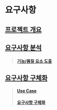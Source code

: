 # 요구사항

## [프로젝트 개요](requirements-analysis/undefined/undefined.md)

## [요구사항 분석](requirements-analysis/undefined/undefined-1/)

> #### [기능/품질 요소 도출](requirements-analysis/undefined/undefined-1/undefined.md)

## [요구사항 구체화](requirements-analysis/undefined/undefined-2/)

> #### [Use Case](requirements-analysis/undefined/undefined-2/use-case.md)
>
> #### [요구사항 구체화](requirements-analysis/undefined/undefined-2/use-case-1/)
